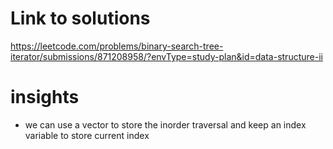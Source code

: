 # Link to solutions
https://leetcode.com/problems/binary-search-tree-iterator/submissions/871208958/?envType=study-plan&id=data-structure-ii

# insights
* we can use a vector to store the inorder traversal and keep an index variable to store current index